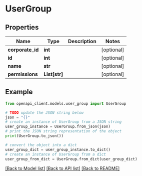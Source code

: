 # UserGroup


## Properties

Name | Type | Description | Notes
------------ | ------------- | ------------- | -------------
**corporate_id** | **int** |  | [optional] 
**id** | **int** |  | [optional] 
**name** | **str** |  | [optional] 
**permissions** | **List[str]** |  | [optional] 

## Example

```python
from openapi_client.models.user_group import UserGroup

# TODO update the JSON string below
json = "{}"
# create an instance of UserGroup from a JSON string
user_group_instance = UserGroup.from_json(json)
# print the JSON string representation of the object
print(UserGroup.to_json())

# convert the object into a dict
user_group_dict = user_group_instance.to_dict()
# create an instance of UserGroup from a dict
user_group_from_dict = UserGroup.from_dict(user_group_dict)
```
[[Back to Model list]](../README.md#documentation-for-models) [[Back to API list]](../README.md#documentation-for-api-endpoints) [[Back to README]](../README.md)


